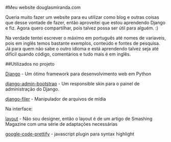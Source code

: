 #Meu website douglasmiranda.com

Queria muito fazer um website para eu utilizar como blog e outras coisas que desse vontade de fazer, então aproveitei que estou aprendendo Django e fiz. Agora quero compartilhar, pois talvez possa ser útil para alguém. :)

Na verdade tentei escrever o máximo em português até nomes de variaveis, pois em inglês temos bastante exemplos, conteúdo e fontes de pesquisa. Já para quem não sabe o outro idioma e está aprendendo talvez seja até difícil quando código, comentários e tudo mais é em inglês.

##Utilizados no projeto

[Django](https://www.djangoproject.com/) - Um ótimo framework para desenvolvimento web em Python

[django-admin-bootstrap](https://github.com/douglasmiranda/django-admin-bootstrap) - Um responsible skin para o painel de administração do Django.

[django-filer](https://github.com/stefanfoulis/django-filer) - Manipulador de arquivos de mídia

Na interface:

[layout](http://coding.smashingmagazine.com/2009/08/04/designing-a-html-5-layout-from-scratch/) - Não sou designer, então o layout é de um artigo de Smashing Magazine com uma série de adaptações necessárias

[google-code-prettify](http://code.google.com/p/google-code-prettify/) - javascript plugin para syntax highlight
